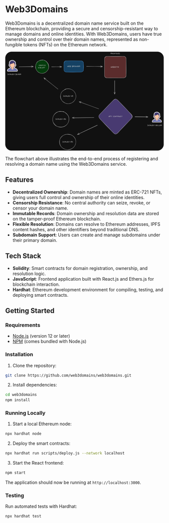 # Web3Domains

Web3Domains is a decentralized domain name service built on the Ethereum blockchain, providing a secure and censorship-resistant way to manage domains and online identities. With Web3Domains, users have true ownership and control over their domain names, represented as non-fungible tokens (NFTs) on the Ethereum network.

![Web3Domains Process Flowchart](public/Flowchart.png "Web3Domains Process Flow")

The flowchart above illustrates the end-to-end process of registering and resolving a domain name using the Web3Domains service.

## Features

- **Decentralized Ownership**: Domain names are minted as ERC-721 NFTs, giving users full control and ownership of their online identities.
- **Censorship Resistance**: No central authority can seize, revoke, or censor your domain name.
- **Immutable Records**: Domain ownership and resolution data are stored on the tamper-proof Ethereum blockchain.
- **Flexible Resolution**: Domains can resolve to Ethereum addresses, IPFS content hashes, and other identifiers beyond traditional DNS.
- **Subdomain Support**: Users can create and manage subdomains under their primary domain.

## Tech Stack

- **Solidity**: Smart contracts for domain registration, ownership, and resolution logic.
- **JavaScript**: Frontend application built with React.js and Ethers.js for blockchain interaction.
- **Hardhat**: Ethereum development environment for compiling, testing, and deploying smart contracts.

## Getting Started

### Requirements

- [Node.js](https://nodejs.org/en/) (version 12 or later)
- [NPM](https://www.npmjs.com/) (comes bundled with Node.js)

### Installation

1. Clone the repository:

```bash
git clone https://github.com/web3domains/web3domains.git
```

2. Install dependencies:

```bash
cd web3domains
npm install
```

### Running Locally

1. Start a local Ethereum node:

```bash
npx hardhat node
```

2. Deploy the smart contracts:

```bash
npx hardhat run scripts/deploy.js --network localhost
```

3. Start the React frontend:

```bash
npm start
```

The application should now be running at `http://localhost:3000`.

### Testing

Run automated tests with Hardhat:

```bash
npx hardhat test
```